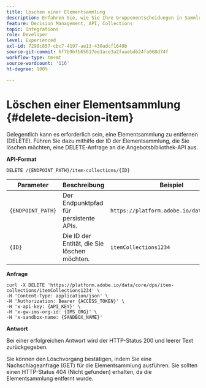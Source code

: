 ```yaml
---
title: Löschen einer Elementsammlung
description: Erfahren Sie, wie Sie Ihre Gruppenentscheidungen in Sammlungen kategorisieren.
feature: Decision Management, API, Collections
topic: Integrations
role: Developer
level: Experienced
exl-id: 7290c857-cbc7-4197-ae13-430adcf1649b
source-git-commit: 6f7b9bfb65617ee1ace3a2faaebdb24fa068d74f
workflow-type: tm+mt
source-wordcount: '116'
ht-degree: 100%

---
```


# Löschen einer Elementsammlung {#delete-decision-item}

Gelegentlich kann es erforderlich sein, eine Elementsammlung zu entfernen (DELETE). Führen Sie dazu mithilfe der ID der Elementsammlung, die Sie löschen möchten, eine DELETE-Anfrage an die Angebotsbibliothek-API aus.

**API-Format**

```http
DELETE /{ENDPOINT_PATH}/item-collections/{ID}
```

| Parameter | Beschreibung | Beispiel |
| --------- | ----------- | ------- |
| `{ENDPOINT_PATH}` | Der Endpunktpfad für persistente APIs. | `https://platform.adobe.io/data/core/dps` |
| `{ID}` | Die ID der Entität, die Sie löschen möchten. | `itemCollections1234` |

**Anfrage**

```shell
curl -X DELETE 'https://platform.adobe.io/data/core/dps/item-collections/itemCollections1234' \
-H 'Content-Type: application/json' \
-H 'Authorization: Bearer {ACCESS_TOKEN}' \
-H 'x-api-key: {API_KEY}' \
-H 'x-gw-ims-org-id: {IMS_ORG}' \
-H 'x-sandbox-name: {SANDBOX_NAME}'
```

**Antwort**

Bei einer erfolgreichen Antwort wird der HTTP-Status 200 und leerer Text zurückgegeben.

Sie können den Löschvorgang bestätigen, indem Sie eine Nachschlageanfrage (GET) für die Elementsammlung ausführen. Sie sollten einen HTTP-Status 404 (Nicht gefunden) erhalten, da die Elementsammlung entfernt wurde.
